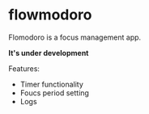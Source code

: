 # flowmodoro

Flomodoro is a focus management app.

**It's under development**

Features:

- Timer functionality
- Foucs period setting
- Logs
